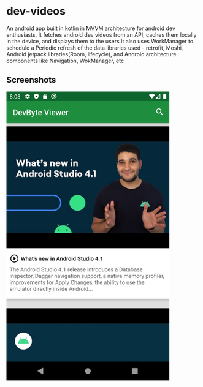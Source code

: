 # dev-videos

An android app built in kotlin in MVVM architecture for android dev enthusiasts,
It fetches android dev videos from an API, caches them locally in the device, and displays them to the users
It also uses WorkManager to schedule a Periodic refresh of the data
libraries used - retrofit, Moshi, Android jetpack libraries(Room, lifecycle), and Android architecture components like Navigation, WokManager, etc


## Screenshots
<img src="screenshots/Screenshot.png" width="425"/>
